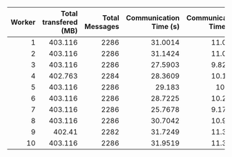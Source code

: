 |   Worker |   Total transfered (MB) |   Total Messages |   Communication Time (s) |   Communication Time (%) |   Work Time (s) |   Work Time (%) |   Other Time (s) |   Other Time (%) |
|---------:|------------------------:|-----------------:|-------------------------:|-------------------------:|----------------:|----------------:|-----------------:|-----------------:|
|        1 |                 403.116 |             2286 |                  31.0014 |                 11.0439  |         51.8989 |         18.4885 |          197.809 |          70.4676 |
|        2 |                 403.116 |             2286 |                  31.1424 |                 11.0937  |         56.0925 |         19.9815 |          193.487 |          68.9248 |
|        3 |                 403.116 |             2286 |                  27.5903 |                  9.82946 |         51.4604 |         18.3335 |          201.639 |          71.837  |
|        4 |                 402.763 |             2284 |                  28.3609 |                 10.1103  |         50.6175 |         18.0445 |          201.537 |          71.8452 |
|        5 |                 403.116 |             2286 |                  29.183  |                 10.385   |         51.0206 |         18.1561 |          200.807 |          71.4589 |
|        6 |                 403.116 |             2286 |                  28.7225 |                 10.2341  |         51.7177 |         18.4274 |          200.216 |          71.3385 |
|        7 |                 403.116 |             2286 |                  25.7678 |                  9.17284 |         49.3966 |         17.5842 |          205.75  |          73.2429 |
|        8 |                 403.116 |             2286 |                  30.7042 |                 10.9372  |         53.7752 |         19.1553 |          196.253 |          69.9075 |
|        9 |                 402.41  |             2282 |                  31.7249 |                 11.3099  |         53.2681 |         18.9901 |          195.512 |          69.7    |
|       10 |                 403.116 |             2286 |                  31.9519 |                 11.3728  |         59.6005 |         21.2139 |          189.397 |          67.4132 |